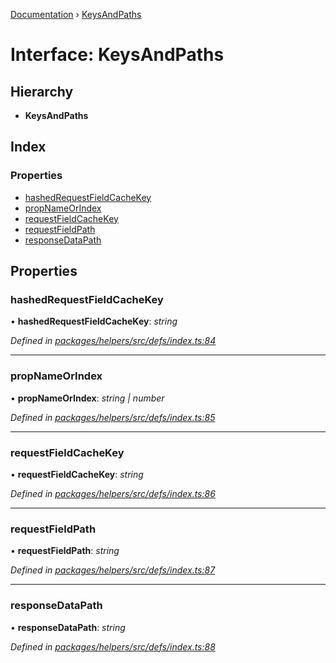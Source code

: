 [Documentation](../README.md) › [KeysAndPaths](keysandpaths.md)

# Interface: KeysAndPaths

## Hierarchy

* **KeysAndPaths**

## Index

### Properties

* [hashedRequestFieldCacheKey](keysandpaths.md#hashedrequestfieldcachekey)
* [propNameOrIndex](keysandpaths.md#propnameorindex)
* [requestFieldCacheKey](keysandpaths.md#requestfieldcachekey)
* [requestFieldPath](keysandpaths.md#requestfieldpath)
* [responseDataPath](keysandpaths.md#responsedatapath)

## Properties

###  hashedRequestFieldCacheKey

• **hashedRequestFieldCacheKey**: *string*

*Defined in [packages/helpers/src/defs/index.ts:84](https://github.com/badbatch/graphql-box/blob/6a2398d/packages/helpers/src/defs/index.ts#L84)*

___

###  propNameOrIndex

• **propNameOrIndex**: *string | number*

*Defined in [packages/helpers/src/defs/index.ts:85](https://github.com/badbatch/graphql-box/blob/6a2398d/packages/helpers/src/defs/index.ts#L85)*

___

###  requestFieldCacheKey

• **requestFieldCacheKey**: *string*

*Defined in [packages/helpers/src/defs/index.ts:86](https://github.com/badbatch/graphql-box/blob/6a2398d/packages/helpers/src/defs/index.ts#L86)*

___

###  requestFieldPath

• **requestFieldPath**: *string*

*Defined in [packages/helpers/src/defs/index.ts:87](https://github.com/badbatch/graphql-box/blob/6a2398d/packages/helpers/src/defs/index.ts#L87)*

___

###  responseDataPath

• **responseDataPath**: *string*

*Defined in [packages/helpers/src/defs/index.ts:88](https://github.com/badbatch/graphql-box/blob/6a2398d/packages/helpers/src/defs/index.ts#L88)*
